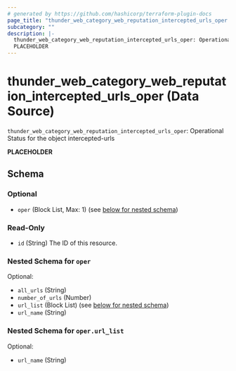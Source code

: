 ```yaml
---
# generated by https://github.com/hashicorp/terraform-plugin-docs
page_title: "thunder_web_category_web_reputation_intercepted_urls_oper Data Source - terraform-provider-thunder"
subcategory: ""
description: |-
  thunder_web_category_web_reputation_intercepted_urls_oper: Operational Status for the object intercepted-urls
  PLACEHOLDER
---
```


# thunder_web_category_web_reputation_intercepted_urls_oper (Data Source)

`thunder_web_category_web_reputation_intercepted_urls_oper`: Operational Status for the object intercepted-urls

__PLACEHOLDER__



<!-- schema generated by tfplugindocs -->
## Schema

### Optional

- `oper` (Block List, Max: 1) (see [below for nested schema](#nestedblock--oper))

### Read-Only

- `id` (String) The ID of this resource.

<a id="nestedblock--oper"></a>
### Nested Schema for `oper`

Optional:

- `all_urls` (String)
- `number_of_urls` (Number)
- `url_list` (Block List) (see [below for nested schema](#nestedblock--oper--url_list))
- `url_name` (String)

<a id="nestedblock--oper--url_list"></a>
### Nested Schema for `oper.url_list`

Optional:

- `url_name` (String)


